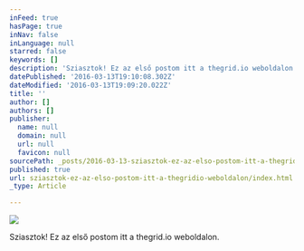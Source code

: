 ```yaml
---
inFeed: true
hasPage: true
inNav: false
inLanguage: null
starred: false
keywords: []
description: 'Sziasztok! Ez az első postom itt a thegrid.io weboldalon.'
datePublished: '2016-03-13T19:10:08.302Z'
dateModified: '2016-03-13T19:09:20.022Z'
title: ''
author: []
authors: []
publisher:
  name: null
  domain: null
  url: null
  favicon: null
sourcePath: _posts/2016-03-13-sziasztok-ez-az-elso-postom-itt-a-thegridio-weboldalon.md
published: true
url: sziasztok-ez-az-elso-postom-itt-a-thegridio-weboldalon/index.html
_type: Article

---
```

![](https://the-grid-user-content.s3-us-west-2.amazonaws.com/4e7082bf-7044-4e1e-a468-92bfc556541d.jpg)

Sziasztok! Ez az első postom itt a thegrid.io weboldalon.